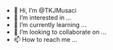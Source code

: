 - 👋 Hi, I’m @TKJMusaci
- 👀 I’m interested in ...
- 🌱 I’m currently learning ...
- 💞️ I’m looking to collaborate on ...
- 📫 How to reach me ...

<!---
TKJMusaci/TKJMusaci is a ✨ special ✨ repository because its `README.md` (this file) appears on your GitHub profile.
You can click the Preview link to take a look at your changes.
--->
